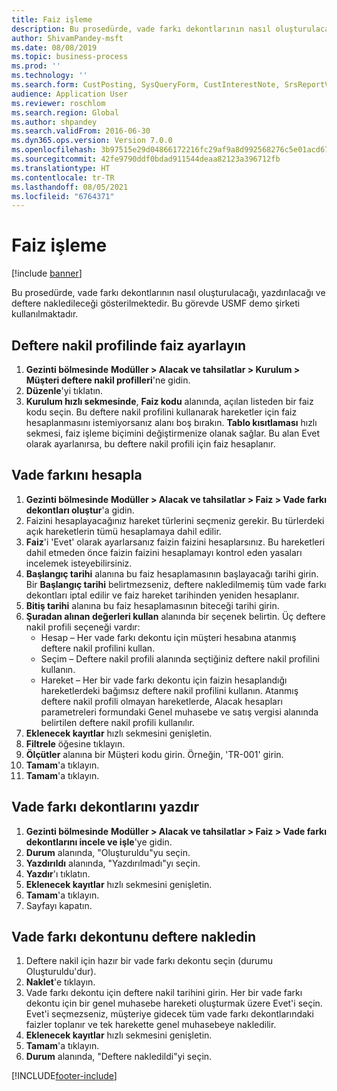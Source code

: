 ```yaml
---
title: Faiz işleme
description: Bu prosedürde, vade farkı dekontlarının nasıl oluşturulacağı, yazdırılacağı ve deftere nakledileceği gösterilmektedir.
author: ShivamPandey-msft
ms.date: 08/08/2019
ms.topic: business-process
ms.prod: ''
ms.technology: ''
ms.search.form: CustPosting, SysQueryForm, CustInterestNote, SrsReportViewerForm
audience: Application User
ms.reviewer: roschlom
ms.search.region: Global
ms.author: shpandey
ms.search.validFrom: 2016-06-30
ms.dyn365.ops.version: Version 7.0.0
ms.openlocfilehash: 3b97515e29d04866172216fc29af9a8d992568276c5e01acd67ad9d0028ea0c5
ms.sourcegitcommit: 42fe9790ddf0bdad911544deaa82123a396712fb
ms.translationtype: HT
ms.contentlocale: tr-TR
ms.lasthandoff: 08/05/2021
ms.locfileid: "6764371"
---
```

# <a name="process-interest"></a>Faiz işleme

[!include [banner](../../includes/banner.md)]

Bu prosedürde, vade farkı dekontlarının nasıl oluşturulacağı, yazdırılacağı ve deftere nakledileceği gösterilmektedir. Bu görevde USMF demo şirketi kullanılmaktadır.


## <a name="set-up-interest-on-the-posting-profile"></a>Deftere nakil profilinde faiz ayarlayın
1. **Gezinti bölmesinde** **Modüller > Alacak ve tahsilatlar > Kurulum > Müşteri deftere nakil profilleri**'ne gidin.
2. **Düzenle**'yi tıklatın.
3. **Kurulum hızlı sekmesinde**, **Faiz kodu** alanında, açılan listeden bir faiz kodu seçin. Bu deftere nakil profilini kullanarak hareketler için faiz hesaplanmasını istemiyorsanız alanı boş bırakın. **Tablo kısıtlaması** hızlı sekmesi, faiz işleme biçimini değiştirmenize olanak sağlar. Bu alan Evet olarak ayarlanırsa, bu deftere nakil profili için faiz hesaplanır.  

## <a name="calculate-interest"></a>Vade farkını hesapla
1. **Gezinti bölmesinde** **Modüller > Alacak ve tahsilatlar > Faiz > Vade farkı dekontları oluştur**'a gidin.
2. Faizini hesaplayacağınız hareket türlerini seçmeniz gerekir. Bu türlerdeki açık hareketlerin tümü hesaplamaya dahil edilir.  
3. **Faiz**'i 'Evet' olarak ayarlarsanız faizin faizini hesaplarsınız. Bu hareketleri dahil etmeden önce faizin faizini hesaplamayı kontrol eden yasaları incelemek isteyebilirsiniz.  
4. **Başlangıç tarihi** alanına bu faiz hesaplamasının başlayacağı tarihi girin. Bir **Başlangıç tarihi** belirtmezseniz, deftere nakledilmemiş tüm vade farkı dekontları iptal edilir ve faiz hareket tarihinden yeniden hesaplanır.
5. **Bitiş tarihi** alanına bu faiz hesaplamasının biteceği tarihi girin.
6. **Şuradan alınan değerleri kullan** alanında bir seçenek belirtin. Üç deftere nakil profili seçeneği vardır:
    - Hesap – Her vade farkı dekontu için müşteri hesabına atanmış deftere nakil profilini kullan. 
    - Seçim – Deftere nakil profili alanında seçtiğiniz deftere nakil profilini kullanın.
    - Hareket – Her bir vade farkı dekontu için faizin hesaplandığı hareketlerdeki bağımsız deftere nakil profilini kullanın. Atanmış deftere nakil profili olmayan hareketlerde, Alacak hesapları parametreleri formundaki Genel muhasebe ve satış vergisi alanında belirtilen deftere nakil profili kullanılır.  
7. **Eklenecek kayıtlar** hızlı sekmesini genişletin.
8. **Filtrele** öğesine tıklayın.
9. **Ölçütler** alanına bir Müşteri kodu girin. Örneğin, 'TR-001' girin.
6. **Tamam**'a tıklayın.
7. **Tamam**'a tıklayın.

## <a name="print-interest-notes"></a>Vade farkı dekontlarını yazdır
1. **Gezinti bölmesinde** **Modüller > Alacak ve tahsilatlar > Faiz > Vade farkı dekontlarını incele ve işle**'ye gidin.
2. **Durum** alanında, "Oluşturuldu"yu seçin.
3. **Yazdırıldı** alanında, "Yazdırılmadı"yı seçin.
4. **Yazdır**'ı tıklatın.
5. **Eklenecek kayıtlar** hızlı sekmesini genişletin.
6. **Tamam**'a tıklayın.
7. Sayfayı kapatın.

## <a name="post-the-interest-note"></a>Vade farkı dekontunu deftere nakledin
1. Deftere nakil için hazır bir vade farkı dekontu seçin (durumu Oluşturuldu'dur).
2. **Naklet**'e tıklayın.
3. Vade farkı dekontu için deftere nakil tarihini girin. Her bir vade farkı dekontu için bir genel muhasebe hareketi oluşturmak üzere Evet'i seçin. Evet'i seçmezseniz, müşteriye gidecek tüm vade farkı dekontlarındaki faizler toplanır ve tek harekette genel muhasebeye nakledilir.  
4. **Eklenecek kayıtlar** hızlı sekmesini genişletin.
5. **Tamam**'a tıklayın.
6. **Durum** alanında, "Deftere nakledildi"yi seçin.



[!INCLUDE[footer-include](../../../includes/footer-banner.md)]